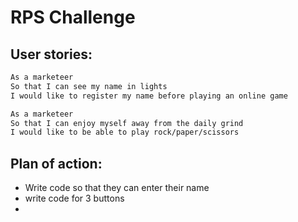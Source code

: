 # RPS Challenge

User stories:
-------
```sh
As a marketeer
So that I can see my name in lights
I would like to register my name before playing an online game

As a marketeer
So that I can enjoy myself away from the daily grind
I would like to be able to play rock/paper/scissors
```

Plan of action:
-------

* Write code so that they can enter their name
* write code for 3 buttons
* 
